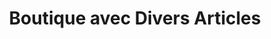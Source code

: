 ---
title: "Boutique avec Divers Articles"
url: /nzerekore/boutique-avec-divers-articles-9/
shop: Lebensmittel
---